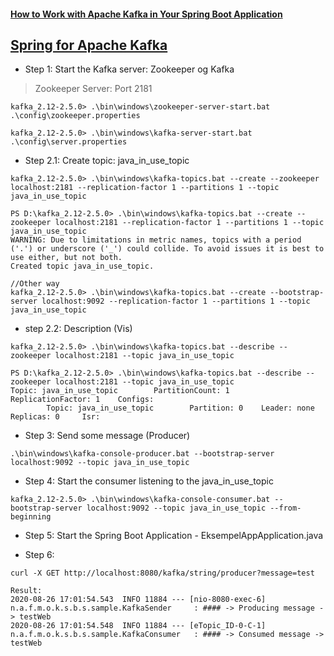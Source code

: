#### [How to Work with Apache Kafka in Your Spring Boot Application](https://www.confluent.io/blog/apache-kafka-spring-boot-application/?utm_medium=sem&utm_source=google&utm_campaign=ch.sem_br.nonbrand_tp.prs_tgt.kafka_mt.mbm_rgn.emea_lng.eng_dv.all&utm_term=%2Bkafka%20%2Bspring&creative=&device=c&placement=&gclid=EAIaIQobChMIlaOb5_W46wIVBNKyCh05nggiEAAYASAAEgIyjvD_BwE)

## [Spring for Apache Kafka](https://spring.io/projects/spring-kafka#overview)

- Step 1: Start the Kafka server: Zookeeper og Kafka

> Zookeeper Server: Port 2181

```
kafka_2.12-2.5.0> .\bin\windows\zookeeper-server-start.bat .\config\zookeeper.properties

kafka_2.12-2.5.0> .\bin\windows\kafka-server-start.bat .\config\server.properties     
```

- Step 2.1: Create topic: java_in_use_topic

```
kafka_2.12-2.5.0> .\bin\windows\kafka-topics.bat --create --zookeeper localhost:2181 --replication-factor 1 --partitions 1 --topic java_in_use_topic

PS D:\kafka_2.12-2.5.0> .\bin\windows\kafka-topics.bat --create --zookeeper localhost:2181 --replication-factor 1 --partitions 1 --topic java_in_use_topic
WARNING: Due to limitations in metric names, topics with a period ('.') or underscore ('_') could collide. To avoid issues it is best to use either, but not both.
Created topic java_in_use_topic.

//Other way
kafka_2.12-2.5.0> .\bin\windows\kafka-topics.bat --create --bootstrap-server localhost:9092 --replication-factor 1 --partitions 1 --topic java_in_use_topic
```

- step 2.2: Description (Vis)

```
kafka_2.12-2.5.0> .\bin\windows\kafka-topics.bat --describe --zookeeper localhost:2181 --topic java_in_use_topic

PS D:\kafka_2.12-2.5.0> .\bin\windows\kafka-topics.bat --describe --zookeeper localhost:2181 --topic java_in_use_topic
Topic: java_in_use_topic        PartitionCount: 1       ReplicationFactor: 1    Configs:
        Topic: java_in_use_topic        Partition: 0    Leader: none    Replicas: 0     Isr:
```

- Step 3: Send some message (Producer)

```
.\bin\windows\kafka-console-producer.bat --bootstrap-server localhost:9092 --topic java_in_use_topic 
```

- Step 4: Start the consumer listening to the java_in_use_topic

```
kafka_2.12-2.5.0> .\bin\windows\kafka-console-consumer.bat --bootstrap-server localhost:9092 --topic java_in_use_topic --from-beginning
```

- Step 5:  Start the Spring Boot Application - EksempelAppApplication.java

- Step 6:  

```
curl -X GET http://localhost:8080/kafka/string/producer?message=test

Result:
2020-08-26 17:01:54.543  INFO 11884 --- [nio-8080-exec-6] n.a.f.m.o.k.s.b.s.sample.KafkaSender     : #### -> Producing message -> testWeb
2020-08-26 17:01:54.548  INFO 11884 --- [eTopic_ID-0-C-1] n.a.f.m.o.k.s.b.s.sample.KafkaConsumer   : #### -> Consumed message -> testWeb
```